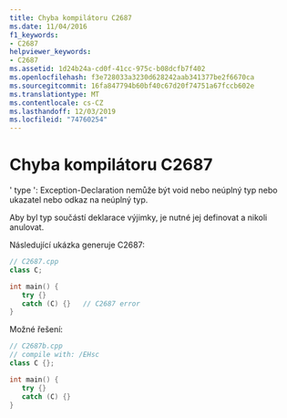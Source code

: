 ```yaml
---
title: Chyba kompilátoru C2687
ms.date: 11/04/2016
f1_keywords:
- C2687
helpviewer_keywords:
- C2687
ms.assetid: 1d24b24a-cd0f-41cc-975c-b08dcfb7f402
ms.openlocfilehash: f3e728033a3230d628242aab341377be2f6670ca
ms.sourcegitcommit: 16fa847794b60bf40c67d20f74751a67fccb602e
ms.translationtype: MT
ms.contentlocale: cs-CZ
ms.lasthandoff: 12/03/2019
ms.locfileid: "74760254"
---
```

# <a name="compiler-error-c2687"></a>Chyba kompilátoru C2687

' type ': Exception-Declaration nemůže být void nebo neúplný typ nebo ukazatel nebo odkaz na neúplný typ.

Aby byl typ součástí deklarace výjimky, je nutné jej definovat a nikoli anulovat.

Následující ukázka generuje C2687:

```cpp
// C2687.cpp
class C;

int main() {
   try {}
   catch (C) {}   // C2687 error
}
```

Možné řešení:

```cpp
// C2687b.cpp
// compile with: /EHsc
class C {};

int main() {
   try {}
   catch (C) {}
}
```
